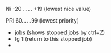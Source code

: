 Ni -20 ...... +19 (lowest nice value)

PRI 60......99 (lowest priority)

- jobs (shows stopped jobs by ctrl+Z)
- fg 1  (return to this stopped job)
- 